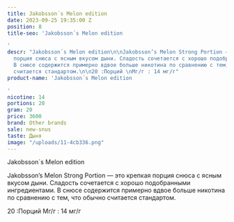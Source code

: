 ```yaml
---
title: Jakobsson´s Melon edition
date: 2023-09-25 19:35:00 Z
position: 8
title-seo: 'Jakobsson´s Melon edition

'
descr: "Jakobsson´s Melon edition\n\nJakobsson’s Melon Strong Portion — это крепкая
  порция снюса с ясным вкусом дыни. Сладость сочетается с хорошо подобранными ингредиентами.
  В снюсе содержится примерно вдвое больше никотина по сравнению с тем, что обычно
  считается стандартом.\n\n20 :Порций \nМг/г : 14 мг/г"
product-name: 'Jakobsson´s Melon edition

'
nicotine: 14
portions: 20
gram: 20
price: 3600
brand: Other brands
sale: new-snus
taste: Дыня
image: "/uploads/11-4cb336.png"
---
```


Jakobsson´s Melon edition

Jakobsson’s Melon Strong Portion — это крепкая порция снюса с ясным вкусом дыни. Сладость сочетается с хорошо подобранными ингредиентами. В снюсе содержится примерно вдвое больше никотина по сравнению с тем, что обычно считается стандартом.

20 :Порций 
Мг/г : 14 мг/г